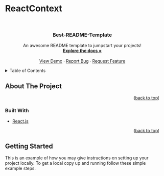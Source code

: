 # ReactContext<div id="top"></div>
<!--
*** Thanks for checking out the Best-README-Template. If you have a suggestion
*** that would make this better, please fork the repo and create a pull request
*** or simply open an issue with the tag "enhancement".
*** Don't forget to give the project a star!
*** Thanks again! Now go create something AMAZING! :D
-->



<!-- PROJECT SHIELDS -->
<!--
*** I'm using markdown "reference style" links for readability.
*** Reference links are enclosed in brackets [ ] instead of parentheses ( ).
*** See the bottom of this document for the declaration of the reference variables
*** for contributors-url, forks-url, etc. This is an optional, concise syntax you may use.
*** https://www.markdownguide.org/basic-syntax/#reference-style-links
-->




<!-- PROJECT LOGO -->
<br />
<div align="center">
  <a href="https://github.com/othneildrew/Best-README-Template">
    
  </a>

  <h3 align="center">Best-README-Template</h3>

  <p align="center">
    An awesome README template to jumpstart your projects!
    <br />
    <a href="https://github.com/othneildrew/Best-README-Template"><strong>Explore the docs »</strong></a>
    <br />
    <br />
    <a href="https://github.com/othneildrew/Best-README-Template">View Demo</a>
    ·
    <a href="https://github.com/othneildrew/Best-README-Template/issues">Report Bug</a>
    ·
    <a href="https://github.com/othneildrew/Best-README-Template/issues">Request Feature</a>
  </p>
</div>



<!-- TABLE OF CONTENTS -->
<details>
  <summary>Table of Contents</summary>
  <ol>
   
    import React, { useState } from "react";
const AuthContext = React.createContext({
  token: "",
  isLoggedIn: false,
  login: (token) => {},
  logout: () => {},
});

/*here React.createContext({}) take an object and define the state which you want to access in context

**********************************************************************************************************
just like  Redux -->createSlice({
    const authInitialState = { isAuthenticated: false };
    const authSlice = createSlice({
            name: "authentication",
            initialState: authInitialState,
            reducers: {
             login(state) {
                state.isAuthenticated = true;
                },
            logout(state) {
                 state.isAuthenticated = false;
             },
  },
});
export const authActions = authSlice.actions;
export default authSlice.reducer;
    
******************************************************************************************************

now define a AuthContextProvider and object that define all Values and return a Provider with {props.children}

step:go on -->index.js and wrap it with AuthContextProvide which is name export{}
step:now use whenwhere you want to use it
eg import {useContext} from 'react;
   import AuthContext from '.../store
   const authCtx=useContext(AuthContext)
   and use component example
   authCtx.login(data.property)

*/

export const AuthContextProvider = (props) => {
  const [token, setToken] = useState(null);

  const userLoggedIn = !!token;
  const loginHandler = (token) => {
    setToken(true);
  };
  const logoutHandler = () => {
    setToken(null);
  };

  const authContext = {
    login: loginHandler,
    logout: logoutHandler,
    isLoggedIn: userLoggedIn,
    token: token,
  };
  return (
    <AuthContext.Provider value={authContext}>
      {props.children}
    </AuthContext.Provider>
  );
};
export default AuthContext;

   
  </ol>
</details>



<!-- ABOUT THE PROJECT -->
## About The Project



<p align="right">(<a href="#top">back to top</a>)</p>



### Built With

* [React.js](https://reactjs.org/)


<p align="right">(<a href="#top">back to top</a>)</p>



<!-- GETTING STARTED -->
## Getting Started

This is an example of how you may give instructions on setting up your project locally.
To get a local copy up and running follow these simple example steps.


